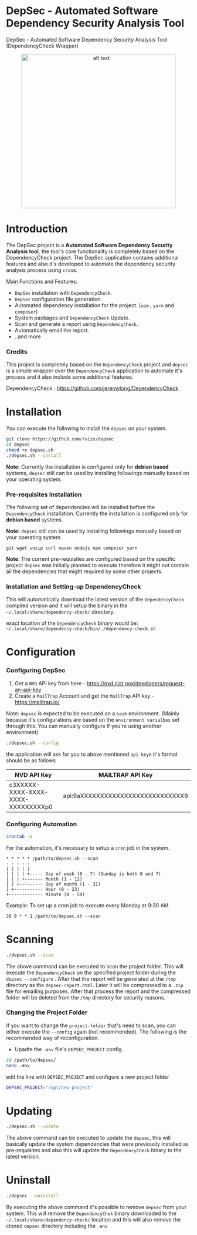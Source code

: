 
# DepSec - Automated Software Dependency Security Analysis Tool
DepSec - Automated Software Dependency Security Analysis Tool (DependencyCheck Wrapper)

<p align="center">
  <img src="https://www.zyenra.com/img/depsec-logo.png?raw=true" alt="alt text" width="420" />
</p>


# Introduction

The DepSec project is a **Automated Software Dependency Security Analysis tool**, the tool's core functionality is completely based on the DependencyCheck project. The DepSec application contains additional features and also it's developed to automate the dependency security analysis process using `cron`s. 

Main Functions and Features:
- `DepSec` installation with `DependencyCheck`.
- `DepSec` configuration file generation.
- Automated dependency installation for the project. (`npm` , `yarn` and `composer`)
- System packages and `DependencyCheck` Update.
- Scan and generate a report using `DependencyCheck`.
- Automatically email the report.
- ..and more

### Credits 

This project is completely based on the `DependencyCheck` project and `depsec` is a simple wrapper over the `DependencyCheck` application to automate it's process and  it also include some additional features. 

DependencyCheck : https://github.com/jeremylong/DependencyCheck
  


# Installation 

You can execute the following to install the `depsec` on your system.

```bash 
git clone https://github.com/rvizx/depsec
cd depsec
chmod +x depsec.sh
./depsec.sh --install 
```

**Note:** Currently the installation is configured only for **debian based** systems, `depsec` still can be used by installing followings manually based on your operating system. 

### Pre-requisites Installation

The following set of dependencies will be installed before the `DependencyCheck` installation. Currently the installation is configured only for **debian based** systems. 

**Note:** `depsec` still can be used by installing followings manually based on your operating system. 

```
git wget unzip curl maven nodejs npm composer yarn
```

**Note**: The current pre-requisites are configured based on the specific project `depsec` was initially planned to execute therefore it might not contain all the dependencies that might required by some other projects. 


### Installation and Setting-up DependencyCheck 

This will  automatically download  the latest version of the `DependencyCheck` compiled version and it will setup the binary in the `~/.local/share/dependency-check/` directory. 

exact location of the `DependencyCheck` binary would be:
`~/.local/share/dependency-check/bin/./dependency-check.sh`



# Configuration

### Configuring DepSec

1. Get a `NVD` API key from here - https://nvd.nist.gov/developers/request-an-api-key
2. Create a `MailTrap` Account and get the `MailTrap` API key - https://mailtrap.io/

Note: `depsec` is expected to be executed on a `bash` environment. (Mainly because it's configurations are based on the `environment varialbes` set through this. You can manually configure if you're using another environment)


```bash
./depsec.sh --config
```

the application will ask for you to above mentioned `api-key`s  it's format should be as follows 

| NVD API Key                        | MAILTRAP API  Key                 |
| ---------------------------------- | --------------------------------- |
| c3XXXXX-XXXX-XXXX-XXXX-XXXXXXXXXp0 | api:9aXXXXXXXXXXXXXXXXXXXXXXXXXX9 |


### Configuring Automation 

```bash
crontab -e 
```

For the automation, it's necessary to setup a `cron` job in the system. 

```
* * * * * /path/to/depsec.sh --scan
- - - - -
| | | | |
| | | | +----- Day of week (0 - 7) (Sunday is both 0 and 7)
| | | +------- Month (1 - 12)
| | +--------- Day of month (1 - 31)
| +----------- Hour (0 - 23)
+------------- Minute (0 - 59)

```


Example:
To set up a cron job to execute every Monday at 9:30 AM
```
30 9 * * 1 /path/to/depsec.sh --scan
```


# Scanning 

```bash
./depsec.sh --scan
```

The above command can be executed to scan the project folder. This will execute the `DependencyCheck` on the specified project folder during the `depsec --configure` .  After that the report will be generated at the `/tmp` directory as the `depsec-report.html`.  Later it will be compressed to a `.zip` file for emailing purposes. After that process the report and the compressed folder will be deleted from the `/tmp` directory for security reasons. 

### Changing the Project Folder 

If you want to change the `project-folder` that's need to scan, you can either execute the `--config` again (not recommended).  The following is the recommended way of reconfiguration. 

- Upadte the `.env` file's `DEPSEC_PROJECT` config.

```bash
cd /path/to/depsec/
nano .env 
```

edit the line with `DEPSEC_PROJECT` and configure a new project folder 

```bash
DEPSEC_PROJECT="/opt/new-project"
```


# Updating  


```bash 
./depsec.sh --update 
```


The above command can be executed to update the `depsec`, this will basically update the system dependencies that were previously installed as pre-requisites and also this will update the `DependencyCheck` binary to the latest version.



# Uninstall 

```bash
./depsec --uninstall 
```

By executing the above command it's possible to remove `depsec`  from your system. This will remove the `DependencyChek` binary downloaded to the `~/.local/share/dependency-check/` location and this will also remove the  cloned `depsec`  directory including the `.env`
